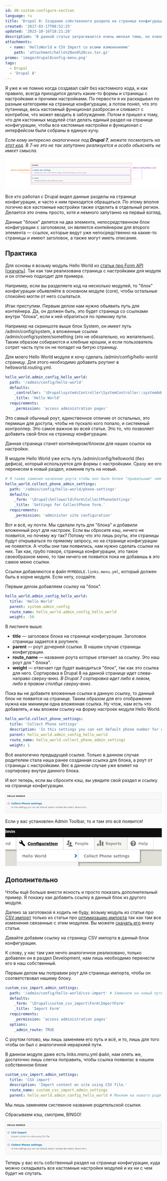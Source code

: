 ```yaml
---
id: d8-custom-configure-section
language: ru
title: 'Drupal 8: Создание собственного раздела на странице конфигурации'
created: '2017-03-17T08:52:25'
updated: '2023-10-16T18:21:20'
description: 'В данной статье затрагивается очень мелкая тема, но очень полезная, если вам приходится писать много модулей с настройками которые необходимо отдельно выделить.'
attachments:
  - name: 'HelloWorld и CSV Import со всеми изменениями'
    path: 'attachment/hello%20and%20csv.tar.gz'
promo: 'image/drupal8config-menu.png'
tags:
  - Drupal
  - 'Drupal 8'
---
```


Я уже и не помню когда создавал сайт без кастомного кода, и как правило, всегда
приходится делать какие-то формы и страницы с настройками и прочими настройками.
По первости я их раскидывал по разным категориям на странице конфигурации, а
потом понял, что это путанница, весь кастомный функционал разбросан и сливаест с
контрибом, что может вводить в заблуждение. Потом я пришел к тому, что для
кастомных модулей стал делать единый раздел на странице конфигурации, чтобы все
кастомные настройки и функционал с интерфейсом были собраны в единую кучу.

*Если кому интересно аналогичное под **Drupal 7**, можете посмотреть
на [этот код](https://github.com/Niklan/Trash/blob/master/Drupal/7.x/hook_menu.php).
В 7-ке это не так запутанно реализуется и особо обьяснять не имеет смысла.*

![Раздел на старнице конфигурации](image/admin-config-block-explained.png)

Все кто работал с Drupal видел данные разделы на странице конфигурации, и часто
к ним приходится обращаться. По этому вполне логично все кастомные настройки
также отделить в отдельный регион. Делается это очень просто, хотя и немного
запутанно на первый взгляд.

Данные "блоки" делятся на два элемента, непосредственном блок конфигурации с
заголовком, он является контейнером для второго элемента — ссылок, которые ведут
уже непосредственно на какие-то страницы и имеют заголовок, а также могут иметь
описание.

## Практика

Для основы я возьму модуль Hello World
из [статьи про Form API](/blog/73) [[скачать](/sites/default/files/blog/73/attachments/helloworld_formapi_end.tar.gz)].
Так как там реализована страница с настройками для модуля и он отлично подходит
для примера.

Например, если вы разделяете код на несколько модулей, то "блок" конфигурации
обьявляйте в основном модуле (core), чтобы остальные спокойно могли от него
ссылаться.

Итак приступим. Первым делом нам нужно обьявить путь для контейнера. Да, он
должен быть, это будет страница со ссылками внутри "блока", если к ней
обратиться по прямому пути.

Например на скриншоте выше блок System, он имеет путь /admin/config/system, а
вложенные ссылки /admin/config/system/something (это не обязательно, но
желательно). Таким образом собираются и хлебные крошки, и если пользователь
сотрет часть пути он не попадет на битую страницу.

Для моего Hello World модуля я хочу сделать /admin/config/hello-world страницу.
Для этого необходимо добавить роутинг в helloworld.routing.yml.

```yaml {"header":"helloworld.routing.yml"}
hello_world.admin_config_hello_world:
  path: '/admin/config/hello-world'
  defaults:
    _controller: '\Drupal\system\Controller\SystemController::systemAdminMenuBlockPage'
    _title: 'Hello World'
  requirements:
    _permission: 'access administration pages'
```

Это самый обычный роут, единственное отличие от остальных, это пермишн для
доступа, чтобы не пускало кого попало, и системный контроллер. Это самое важное
во всей статье. Это то, что позволяет добавить свой блок на страницу
конфигурации.

Данная страница станет контейнером/блоком для наших ссылок на настройки.

В модуле Hello World уже есть путь /admin/config/helloworld (без дефиса),
который используется для формы с настройками. Сразу же его перенесем в новый
раздел, изменив путь на новый.

```yaml {"header":"helloworld.routing.yml"}
# Я также заменил название роута чтобы оно было более "правильным" чем было до этого.
hello_world.collect_phone_admin_settings:
  path: '/admin/config/hello-world/phone-settings'
  defaults:
    _form: '\Drupal\helloworld\Form\CollectPhoneSettings'
    _title: 'Settings for CollectPhone form.'
  requirements:
    _permission: 'administer site configuration'
```

Вот и всё, ну почти. Мы сделали путь для "блока" и добавили вложенный роут для
настроек. Если вы сбросите кэш, ничего не появится, но почему жу так? Потому что
это лишь роуты, эти страницы будут открываться по прямому запросу, но на
странице конфигурации не появятся. А чтобы они там появились, нам нужно сделать
ссылки на них. Так как, грубо говоря, страница конфигурации, это такое
своеобразное меню, то там ничего не появится пока не добавишь в это самое меню
ссылки.

Ссылки добавляются в файл `MYMODULE.links.menu.yml`, который должен быть в корне
модуля. Если нету, создайте.

Первым делом добавляем ссылку на "блок".

```yaml {"header":"helloworld.links.menu.yml"}
hello_world.admin_config_hello_world:
  title: 'Hello World'
  parent: system.admin_config
  route_name: hello_world.admin_config_hello_world
  weight: -50
```

В листинге выше:

* **title** — заголовок блока на странице конфигурации. Заголовок страницы
  задается в роутинге.
* **parent** — роут дочерней ссылки. В нашем случае страницы конфигурации.
* **route_name** — название роута которые отвечает за ссылку. Это наш роут для "
  блока".
* **weight** — отвечает где будет выводиться "блок", так как это ссылка для
  него. Сортировка в Drupal 8 на данной странице идет слева-направо сверху-вниз.
  *В Drupal 7 сортировка идет либо в левом, либо в правом столбце сверху-вниз.*

Пока вы не добавите вложенные ссылки в данную ссылку, то данный блок не появится
на странице. Таким образом для его отображение нужна как минимум одна вложенная
ссылка. Ну чтож, нам есть что добавлять, и мы вложем ссылку на форму настроек
модуля Hello World.

```yaml {"header":"helloworld.links.menu.yml "}
hello_world.collect_phone_settings:
  title: 'Collect Phone settings'
  description: 'In this settings you can set default phone number for collect phone form.'
  parent: hello_world.admin_config_hello_world
  route_name: hello_world.collect_phone_admin_settings
  weight: 1
```

Всё аналогично предыдущей ссылке. Только в данном случае родителем стала наша
ранее созданная ссылка для блока, а роут от страницы с настройками. Вес в данном
случае уже влияет на сортировку внутри данного блока.

И вот теперь, если вы сбросите кэш, вы увидите свой раздел и ссылку на странице
конфигурации.

![Hello World блок с 1 ссылкой.](image/hello-world-block.png)

Если у вас установлен Admin Toolbar, то и там это всё появится!

![В тулбаре.](image/in-toolbar.png)

## Дополнительно

Чтобы ещё больше внести ясность и просто показать дополнительный пример. Я
покажу как добавить ссылку в данный блок из другого модуля.

Далеко за заготовкой я ходить не буду, возьму модуль из статьи
про [CSV импорт](/blog/133) только из статьи
про [оптимизацию импорта](/blog/136) так как там все изменения связанные с этим
модулем. Вы
можете [скачать его](/sites/default/files/blog/attachment/2017/3/16/custom_csv_import.tar.gz)
внизу статьи.

Давайте добавим ссылку на страницу CSV импорта в данный блок конфигурации.

К слову, у нас там уже нечто аналогичное реализовано, только добавлен он в
раздел Development, нам лишь необходимо перенести его в наш собственный.

Первым делом мы поправим роут для страницы импорта, чтобы он соответствовал
нашему блоку.

```yaml {"header":"custom_csv_import.routing.yml"}
custom_csv_import.admin_settings:
  path: '/admin/config/hello-world/csv-import' # Заменили на новый путь
  defaults:
    _form: '\Drupal\custom_csv_import\Form\ImportForm'
    _title: 'Import Form'
  requirements:
    _permission: 'access administration pages'
  options:
    _admin_route: TRUE
```

С роутом готово, мы лишь заменяем его путь и всё, и то, лишь для того чтобы он
был с аналогичной иерархией пути.

В данном модуле даже есть links.menu.yml файл, нам опять же, достаточно лишь
слегка поправить, чтобы ссылка появилас в нашем собственном блоке

```yaml {"header":"custom_csv_import.links.menu.yml"}
custom_csv_import.admin_settings:
  title: 'CSV import'
  description: 'Import content on site using CSV file.'
  route_name: custom_csv_import.admin_settings
  parent: hello_world.admin_config_hello_world # Меняем на нового родителя
```

Мы лишь заменяем системное название родительской ссылки.

Сбрасываем кэш, смотрим, BINGO!

![Блок с двумя ссылками.](image/hello-world-block2.png)

Теперь у вас есть собственный раздел на странице конфигурации, куда можно
складывать все кастомные настройки модулей и их ни с чем будет не спутать.
